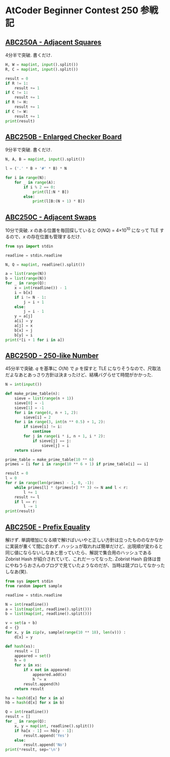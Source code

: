 # AtCoder Beginner Contest 250 参戦記

## [ABC250A - Adjacent Squares](https://atcoder.jp/contests/abc250/tasks/abc250_a)

4分半で突破. 書くだけ.

```python
H, W = map(int, input().split())
R, C = map(int, input().split())

result = 0
if R != 1:
    result += 1
if C != 1:
    result += 1
if R != H:
    result += 1
if C != W:
    result += 1
print(result)
```

## [ABC250B - Enlarged Checker Board](https://atcoder.jp/contests/abc250/tasks/abc250_b)

9分半で突破. 書くだけ.

```python
N, A, B = map(int, input().split())

l = ('.' * B + '#' * B) * N

for i in range(N):
    for _ in range(A):
        if i % 2 == 0:
            print(l[:N * B])
        else:
            print(l[B:(N + 1) * B])
```

## [ABC250C - Adjacent Swaps](https://atcoder.jp/contests/abc250/tasks/abc250_c)

10分で突破. *x* のある位置を毎回探していると *O*(*NQ*) = 4×10<sup>10</sup> になって TLE するので、*x* の存在位置も管理するだけ.

```python
from sys import stdin

readline = stdin.readline

N, Q = map(int, readline().split())

a = list(range(N))
b = list(range(N))
for _ in range(Q):
    x = int(readline()) - 1
    i = b[x]
    if i != N - 1:
        j = i + 1
    else:
        j = i - 1
    y = a[j]
    a[i] = y
    a[j] = x
    b[x] = j
    b[y] = i
print(*[i + 1 for i in a])
```

## [ABC250D - 250-like Number](https://atcoder.jp/contests/abc250/tasks/abc250_d)

45分半で突破. *q* を基準に *O*(*N*) で *p* を探すと TLE になりそうなので、尺取法だよなあとあっさり方針は決まったけど、結構バグらせて時間がかかった.

```python
N = int(input())

def make_prime_table(n):
    sieve = list(range(n + 1))
    sieve[0] = -1
    sieve[1] = -1
    for i in range(4, n + 1, 2):
        sieve[i] = 2
    for i in range(3, int(n ** 0.5) + 1, 2):
        if sieve[i] != i:
            continue
        for j in range(i * i, n + 1, i * 2):
            if sieve[j] == j:
                sieve[j] = i
    return sieve

prime_table = make_prime_table(10 ** 6)
primes = [i for i in range(10 ** 6 + 1) if prime_table[i] == i]

result = 0
l = 0
for r in range(len(primes) - 1, 0, -1):
    while primes[l] * (primes[r] ** 3) <= N and l < r:
        l += 1
    result += l
    if l == r:
        l -= 1
print(result)
```

## [ABC250E - Prefix Equality](https://atcoder.jp/contests/abc250/tasks/abc250_e)

解けず. 単調増加になる順で解けばいいやと正しい方針は立ったもののなかなかに実装が重くて間に合わず. ハッシュが取れれば簡単だけど、出現順が変わると同じ値にならないしなあと思っていたら、解説で集合用のハッシュである Zobrist Hash が紹介されていて、これだーってなった. Zobrist Hash 自体は昔にやねうらおさんのブログで見ていたようなのだが、当時は競プロしてなかったしなあ(笑).

```python
from sys import stdin
from random import sample

readline = stdin.readline

N = int(readline())
a = list(map(int, readline().split()))
b = list(map(int, readline().split()))

v = set(a + b)
d = {}
for x, y in zip(v, sample(range(10 ** 18), len(v))) :
    d[x] = y

def hash(xs):
    result = []
    appeared = set()
    h = 0
    for x in xs:
        if x not in appeared:
            appeared.add(x)
            h ^= x
        result.append(h)
    return result

ha = hash(d[x] for x in a)
hb = hash(d[x] for x in b)

Q = int(readline())
result = []
for _ in range(Q):
    x, y = map(int, readline().split())
    if ha[x - 1] == hb[y - 1]:
        result.append('Yes')
    else:
        result.append('No')
print(*result, sep='\n')
```
